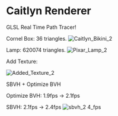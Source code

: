 # Caitlyn Renderer
GLSL Real Time Path Tracer!

Cornel Box: 36 triangles.
![Caitlyn_Bikini_2](https://github.com/AlerianEmperor/Caitlyn/assets/93391908/614701e0-782f-4141-be2f-2fa59575bd0b)

Lamp: 620074 triangles.
![Pixar_Lamp_2](https://github.com/AlerianEmperor/Caitlyn/assets/93391908/6d9babbb-0a17-4af8-ada4-f547f43cbf94)


Add Texture: 

![Added_Texture_2](https://github.com/AlerianEmperor/Caitlyn/assets/93391908/1038835c-b3ab-469b-bca5-903213dd4fc5)

SBVH + Optimize BVH

Optimize BVH: 1.9fps -> 2.1fps

SBVH: 2.1fps -> 2.4fps
![sbvh_2 4_fps](https://github.com/AlerianEmperor/CaitlynRenderer/assets/93391908/c07a4d08-8c92-4848-ab0b-7ed843c16428)

